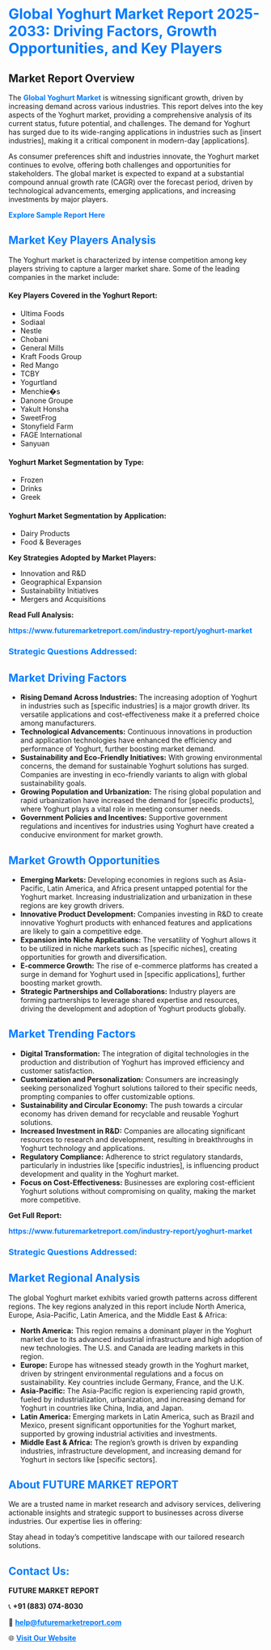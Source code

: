 <h1 style="color: #007BFF;">Global Yoghurt Market Report 2025-2033: Driving Factors, Growth Opportunities, and Key Players</h1>

<section id="overview">
<h2>Market Report Overview</h2>
<p>The <a href="https://www.futuremarketreport.com/industry-report/yoghurt-market" style="color: #007BFF; text-decoration: none;"><strong>Global Yoghurt Market</strong></a> is witnessing significant growth, driven by increasing demand across various industries. This report delves into the key aspects of the Yoghurt market, providing a comprehensive analysis of its current status, future potential, and challenges. The demand for Yoghurt has surged due to its wide-ranging applications in industries such as [insert industries], making it a critical component in modern-day [applications].</p>
<p>As consumer preferences shift and industries innovate, the Yoghurt market continues to evolve, offering both challenges and opportunities for stakeholders. The global market is expected to expand at a substantial compound annual growth rate (CAGR) over the forecast period, driven by technological advancements, emerging applications, and increasing investments by major players.</p>
</section>

<section id="overview">
<p><a href="https://www.futuremarketreport.com/request-sample/reportId=88993" style="color: #007BFF; text-decoration: none;"><strong>Explore Sample Report Here</strong></a></p>
</section>

<section id="key-players">
<h2 style="color: #007BFF;">Market Key Players Analysis</h2>
<p>The Yoghurt market is characterized by intense competition among key players striving to capture a larger market share. Some of the leading companies in the market include:</p>
<h4>Key Players Covered in the Yoghurt Report:</h4>
<ul><li>Ultima Foods</li><li>Sodiaal</li><li>Nestle</li><li>Chobani</li><li>General Mills</li><li>Kraft Foods Group</li><li>Red Mango</li><li>TCBY</li><li>Yogurtland</li><li>Menchie�s</li><li>Danone Groupe</li><li>Yakult Honsha</li><li>SweetFrog</li><li>Stonyfield Farm</li><li>FAGE International</li><li>Sanyuan</li></ul>
<h4>Yoghurt Market Segmentation by Type:</h4>
<ul><li>Frozen</li><li>Drinks</li><li>Greek</li></ul>

<h4>Yoghurt Market Segmentation by Application:</h4>
<ul><li>Dairy Products</li><li>Food &amp; Beverages</li></ul>
<p><strong>Key Strategies Adopted by Market Players:</strong></p>
<ul>
<li>Innovation and R&D</li>
<li>Geographical Expansion</li>
<li>Sustainability Initiatives</li>
<li>Mergers and Acquisitions</li>
</ul>
</section>

<section>
<p><strong>Read Full Analysis: </strong></p><a href="https://www.futuremarketreport.com/industry-report/yoghurt-market" style="color: #007BFF; text-decoration: none;"><strong>https://www.futuremarketreport.com/industry-report/yoghurt-market</strong></a>
<h3 style="color: #007BFF;">Strategic Questions Addressed:</h3>
</section>

<section id="driving-factors">
<h2 style="color: #007BFF;">Market Driving Factors</h2>
<ul>
<li><strong>Rising Demand Across Industries:</strong> The increasing adoption of Yoghurt in industries such as [specific industries] is a major growth driver. Its versatile applications and cost-effectiveness make it a preferred choice among manufacturers.</li>
<li><strong>Technological Advancements:</strong> Continuous innovations in production and application technologies have enhanced the efficiency and performance of Yoghurt, further boosting market demand.</li>
<li><strong>Sustainability and Eco-Friendly Initiatives:</strong> With growing environmental concerns, the demand for sustainable Yoghurt solutions has surged. Companies are investing in eco-friendly variants to align with global sustainability goals.</li>
<li><strong>Growing Population and Urbanization:</strong> The rising global population and rapid urbanization have increased the demand for [specific products], where Yoghurt plays a vital role in meeting consumer needs.</li>
<li><strong>Government Policies and Incentives:</strong> Supportive government regulations and incentives for industries using Yoghurt have created a conducive environment for market growth.</li>
</ul>
</section>

<section id="growth-opportunities">
<h2 style="color: #007BFF;">Market Growth Opportunities</h2>
<ul>
<li><strong>Emerging Markets:</strong> Developing economies in regions such as Asia-Pacific, Latin America, and Africa present untapped potential for the Yoghurt market. Increasing industrialization and urbanization in these regions are key growth drivers.</li>
<li><strong>Innovative Product Development:</strong> Companies investing in R&D to create innovative Yoghurt products with enhanced features and applications are likely to gain a competitive edge.</li>
<li><strong>Expansion into Niche Applications:</strong> The versatility of Yoghurt allows it to be utilized in niche markets such as [specific niches], creating opportunities for growth and diversification.</li>
<li><strong>E-commerce Growth:</strong> The rise of e-commerce platforms has created a surge in demand for Yoghurt used in [specific applications], further boosting market growth.</li>
<li><strong>Strategic Partnerships and Collaborations:</strong> Industry players are forming partnerships to leverage shared expertise and resources, driving the development and adoption of Yoghurt products globally.</li>
</ul>
</section>

<section id="trending-factors">
<h2 style="color: #007BFF;">Market Trending Factors</h2>
<ul>
<li><strong>Digital Transformation:</strong> The integration of digital technologies in the production and distribution of Yoghurt has improved efficiency and customer satisfaction.</li>
<li><strong>Customization and Personalization:</strong> Consumers are increasingly seeking personalized Yoghurt solutions tailored to their specific needs, prompting companies to offer customizable options.</li>
<li><strong>Sustainability and Circular Economy:</strong> The push towards a circular economy has driven demand for recyclable and reusable Yoghurt solutions.</li>
<li><strong>Increased Investment in R&D:</strong> Companies are allocating significant resources to research and development, resulting in breakthroughs in Yoghurt technology and applications.</li>
<li><strong>Regulatory Compliance:</strong> Adherence to strict regulatory standards, particularly in industries like [specific industries], is influencing product development and quality in the Yoghurt market.</li>
<li><strong>Focus on Cost-Effectiveness:</strong> Businesses are exploring cost-efficient Yoghurt solutions without compromising on quality, making the market more competitive.</li>
</ul>
</section>

<section>
<p><strong>Get Full Report: </strong></p><a href="https://www.futuremarketreport.com/industry-report/yoghurt-market" style="color: #007BFF; text-decoration: none;"><strong>https://www.futuremarketreport.com/industry-report/yoghurt-market</strong></a>
<h3 style="color: #007BFF;">Strategic Questions Addressed:</h3>
</section>


<section id="regional-analysis">
<h2 style="color: #007BFF;">Market Regional Analysis</h2>
<p>The global Yoghurt market exhibits varied growth patterns across different regions. The key regions analyzed in this report include North America, Europe, Asia-Pacific, Latin America, and the Middle East & Africa:</p>
<ul>
<li><strong>North America:</strong> This region remains a dominant player in the Yoghurt market due to its advanced industrial infrastructure and high adoption of new technologies. The U.S. and Canada are leading markets in this region.</li>
<li><strong>Europe:</strong> Europe has witnessed steady growth in the Yoghurt market, driven by stringent environmental regulations and a focus on sustainability. Key countries include Germany, France, and the U.K.</li>
<li><strong>Asia-Pacific:</strong> The Asia-Pacific region is experiencing rapid growth, fueled by industrialization, urbanization, and increasing demand for Yoghurt in countries like China, India, and Japan.</li>
<li><strong>Latin America:</strong> Emerging markets in Latin America, such as Brazil and Mexico, present significant opportunities for the Yoghurt market, supported by growing industrial activities and investments.</li>
<li><strong>Middle East & Africa:</strong> The region’s growth is driven by expanding industries, infrastructure development, and increasing demand for Yoghurt in sectors like [specific sectors].</li>
</ul>
</section>

<footer>
<h2 style="color: #007BFF;">About FUTURE MARKET REPORT</h2>
<p>We are a trusted name in market research and advisory services, delivering actionable insights and strategic support to businesses across diverse industries. Our expertise lies in offering:</p>

<p>Stay ahead in today’s competitive landscape with our tailored research solutions.</p>

<h2 style="color: #007BFF;">Contact Us:</h2>
<p><strong>FUTURE MARKET REPORT</strong></p>
<p>📞 <strong>+91 (883) 074-8030</strong></p>
<p>📧 <strong><a href="mailto:help@futuremarketreport.com" style="color: #007BFF;">help@futuremarketreport.com</a></strong></p>
<p>🌐 <strong><a href="https://www.futuremarketreport.com/" style="color: #007BFF;">Visit Our Website</a></strong></p>
</footer>